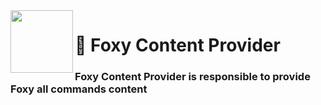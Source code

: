 <img height="100" src="https://cdn.discordapp.com/attachments/1078322762550083736/1078324119906566194/27_Sem_Titulo_20210215123555.png" align="left">
<h1>📡 Foxy Content Provider</h1>

<h3>Foxy Content Provider is responsible to provide Foxy all commands content</h3>
